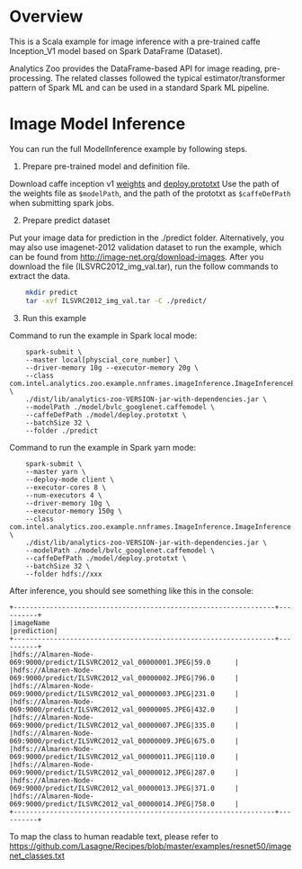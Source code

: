 # Overview

This is a Scala example for image inference with a pre-trained caffe Inception_V1 model based
on Spark DataFrame (Dataset).

Analytics Zoo provides the DataFrame-based API for image reading, pre-processing.
The related classes followed the typical estimator/transformer pattern of Spark ML and can be used in
a standard Spark ML pipeline.

# Image Model Inference

You can run the full ModelInference example by following steps.

1. Prepare pre-trained model and definition file.

Download caffe inception v1 [weights](http://dl.caffe.berkeleyvision.org/bvlc_googlenet.caffemodel)
and [deploy.prototxt](https://github.com/BVLC/caffe/blob/master/models/bvlc_googlenet/deploy.prototxt)
Use the path of the weights file as `$modelPath`, and the path of the prototxt as `$caffeDefPath`
when submitting spark jobs.

2. Prepare predict dataset

Put your image data for prediction in the ./predict folder. Alternatively, you may also use imagenet-2012
validation dataset to run the example, which can be found from <http://image-net.org/download-images>. After
you download the file (ILSVRC2012_img_val.tar), run the follow commands to extract the data.
```bash
    mkdir predict
    tar -xvf ILSVRC2012_img_val.tar -C ./predict/
```
3. Run this example

Command to run the example in Spark local mode:
```
    spark-submit \
    --master local[physcial_core_number] \
    --driver-memory 10g --executor-memory 20g \
    --class com.intel.analytics.zoo.example.nnframes.imageInference.ImageInferenceExample \
    ./dist/lib/analytics-zoo-VERSION-jar-with-dependencies.jar \
    --modelPath ./model/bvlc_googlenet.caffemodel \
    --caffeDefPath ./model/deploy.prototxt \
    --batchSize 32 \
    --folder ./predict
```

Command to run the example in Spark yarn mode:
```
    spark-submit \
    --master yarn \
    --deploy-mode client \
    --executor-cores 8 \
    --num-executors 4 \
    --driver-memory 10g \
    --executor-memory 150g \
    --class com.intel.analytics.zoo.example.nnframes.ImageInference.ImageInference \
    ./dist/lib/analytics-zoo-VERSION-jar-with-dependencies.jar \
    --modelPath ./model/bvlc_googlenet.caffemodel \
    --caffeDefPath ./model/deploy.prototxt \
    --batchSize 32 \
    --folder hdfs://xxx
```

After inference, you should see something like this in the console:
```
+-----------------------------------------------------------------+----------+
|imageName                                                        |prediction|
+-----------------------------------------------------------------+----------+
|hdfs://Almaren-Node-069:9000/predict/ILSVRC2012_val_00000001.JPEG|59.0      |
|hdfs://Almaren-Node-069:9000/predict/ILSVRC2012_val_00000002.JPEG|796.0     |
|hdfs://Almaren-Node-069:9000/predict/ILSVRC2012_val_00000003.JPEG|231.0     |
|hdfs://Almaren-Node-069:9000/predict/ILSVRC2012_val_00000005.JPEG|432.0     |
|hdfs://Almaren-Node-069:9000/predict/ILSVRC2012_val_00000007.JPEG|335.0     |
|hdfs://Almaren-Node-069:9000/predict/ILSVRC2012_val_00000009.JPEG|675.0     |
|hdfs://Almaren-Node-069:9000/predict/ILSVRC2012_val_00000011.JPEG|110.0     |
|hdfs://Almaren-Node-069:9000/predict/ILSVRC2012_val_00000012.JPEG|287.0     |
|hdfs://Almaren-Node-069:9000/predict/ILSVRC2012_val_00000013.JPEG|371.0     |
|hdfs://Almaren-Node-069:9000/predict/ILSVRC2012_val_00000014.JPEG|758.0     |
+-----------------------------------------------------------------+----------+
```

To map the class to human readable text, please refer to https://github.com/Lasagne/Recipes/blob/master/examples/resnet50/imagenet_classes.txt
